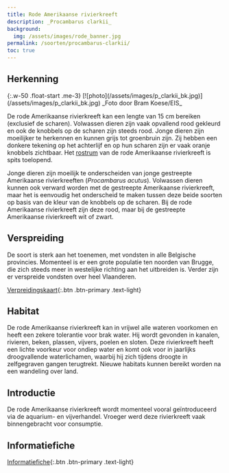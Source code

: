 ```yaml
---
title: Rode Amerikaanse rivierkreeft
description: _Procambarus clarkii_
background:
  img: /assets/images/rode_banner.jpg
permalink: /soorten/procambarus-clarkii/
toc: true
---
```


## Herkenning

<div class="clearfix" markdown="1">
{:.w-50 .float-start .me-3}
[![photo](/assets/images/p_clarkii_bk.jpg)](/assets/images/p_clarkii_bk.jpg)
_Foto door Bram Koese/EIS_

De rode Amerikaanse rivierkreeft kan een lengte van 15 cm bereiken (exclusief de scharen). Volwassen dieren zijn vaak opvallend rood gekleurd en ook de knobbels op de scharen zijn steeds rood. Jonge dieren zijn moeilijker te herkennen en kunnen grijs tot groenbruin zijn. Zij hebben een donkere tekening op het achterlijf en op hun scharen zijn er vaak oranje knobbels zichtbaar. Het [rostrum](/determinatie/) van de rode Amerikaanse rivierkreeft is spits toelopend.

Jonge dieren zijn moeilijk te onderscheiden van jonge gestreepte Amerikaanse rivierkreeften  (_Procambarus acutus_). Volwassen dieren kunnen ook verward worden met de gestreepte Amerikaanse rivierkreeft, maar het is eenvoudig het onderscheid te maken tussen deze beide soorten op basis van de kleur van de knobbels op de scharen. Bij de rode Amerikaanse rivierkreeft zijn deze rood, maar bij de gestreepte Amerikaanse rivierkreeft wit of zwart.
</div>

## Verspreiding

De soort is sterk aan het toenemen, met vondsten in alle Belgische provincies. Momenteel is er een grote populatie ten noorden van Brugge, die zich steeds meer in westelijke richting aan het uitbreiden is. Verder zijn er verspreide vondsten over heel Vlaanderen.

[Verpreidingskaart](/kaart/){:.btn .btn-primary .text-light}

## Habitat

De rode Amerikaanse rivierkreeft kan in vrijwel alle wateren voorkomen en heeft een zekere tolerantie voor brak water. Hij wordt gevonden in kanalen, rivieren, beken, plassen, vijvers, poelen en sloten. Deze rivierkreeft heeft een lichte voorkeur voor ondiep water en komt ook voor in jaarlijks droogvallende waterlichamen, waarbij hij zich tijdens droogte in zelfgegraven gangen terugtrekt. Nieuwe habitats kunnen bereikt worden na een wandeling over land.

## Introductie

De rode Amerikaanse rivierkreeft wordt momenteel vooral geïntroduceerd via de aquarium- en vijverhandel. Vroeger werd deze rivierkreeft vaak binnengebracht voor consumptie.

## Informatiefiche

[Informatiefiche](https://www.iasregulation.be/773/download){:.btn .btn-primary .text-light}
